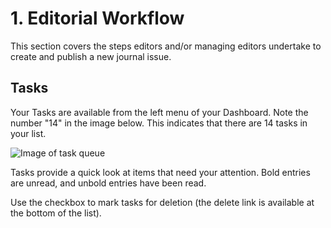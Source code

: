 # 1. Editorial Workflow
This section covers the steps editors and/or managing editors undertake to create and publish a new journal issue.

## Tasks
Your Tasks are available from the left menu of your Dashboard. Note the number "14" in the image below. This indicates that there are 14 tasks in your list.

![Image of task queue](https://github.com/polleyda/journal-editor-manual/blob/master/imgs/1-1-1.png)

Tasks provide a quick look at items that need your attention. Bold entries are unread, and unbold entries have been read.

Use the checkbox to mark tasks for deletion (the delete link is available at the bottom of the list).